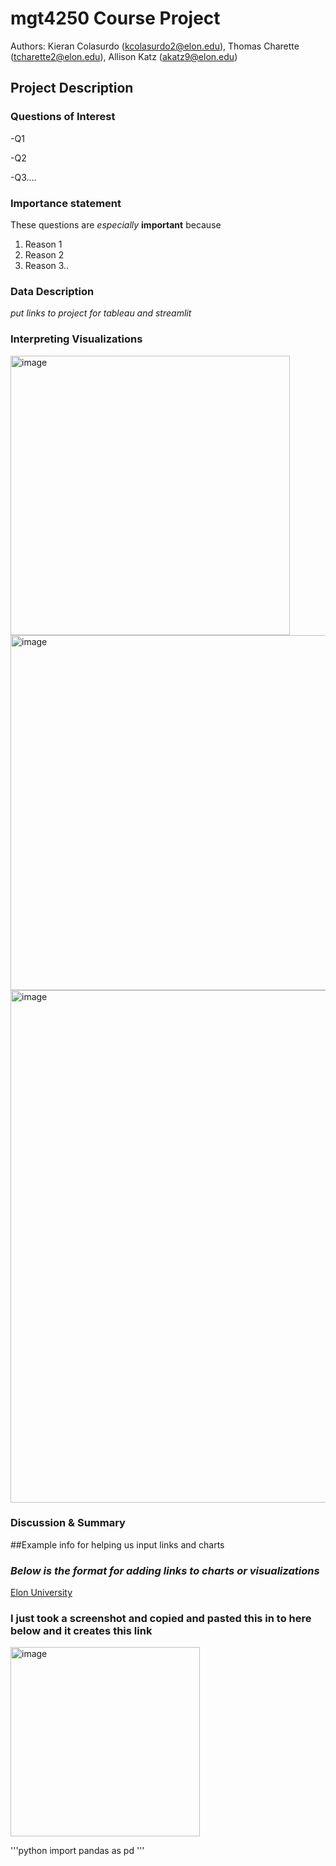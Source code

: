 # mgt4250 Course Project

Authors: Kieran Colasurdo (kcolasurdo2@elon.edu), Thomas Charette (tcharette2@elon.edu), Allison Katz (akatz9@elon.edu)

## Project Description
### Questions of Interest
-Q1

-Q2

-Q3....

### Importance statement
These questions are *especially* **important** because
1. Reason 1
2. Reason 2
3. Reason 3..


### Data Description
*put links to project for tableau and streamlit*


### Interpreting Visualizations
<img width="447" alt="image" src="https://github.com/Kcolas55/mgt42502024/assets/168783689/68bcf9e6-b2bf-4dc4-98f7-b7d2b6e816b6">
<img width="568" alt="image" src="https://github.com/Kcolas55/mgt42502024/assets/168783689/587efaa5-0309-4d5d-bee4-7b4c31d52b97">
<img width="820" alt="image" src="https://github.com/Kcolas55/mgt42502024/assets/168783689/b546bc55-1994-40bf-9ef6-633baf3be488">



### Discussion & Summary



##Example info for helping us input links and charts

### *Below is the format for adding links to charts or visualizations*
[Elon University](https://www.elon.edu)


### I just took a screenshot and copied and pasted this in to here below and it creates this link
<img width="303" alt="image" src="https://github.com/Kcolas55/mgt42502024/assets/168783689/f25b92d6-66f5-4266-8f44-d0953032285a">




'''python 
import pandas as pd
'''
